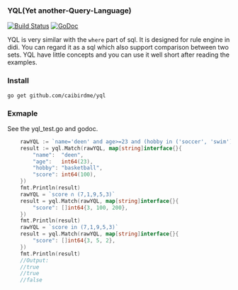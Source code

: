 ### YQL(Yet another-Query-Language)
[![Build Status](https://www.travis-ci.org/caibirdme/yql.svg?branch=master)](https://www.travis-ci.org/caibirdme/yql)
[![GoDoc](https://godoc.org/github.com/caibirdme/yql?status.svg)](https://godoc.org/github.com/caibirdme/yql)


YQL is very similar with the `where` part of sql. It is designed for rule engine in didi. You can regard it as a sql which also support comparison between two sets. YQL have little concepts and you can use it well short after reading the examples.

### Install
`go get github.com/caibirdme/yql`

### Exmaple
See the yql_test.go and godoc.

``` go
	rawYQL := `name='deen' and age>=23 and (hobby in ('soccer', 'swim') or score>90))`
	result := yql.Match(rawYQL, map[string]interface{}{
		"name":  "deen",
		"age":   int64(23),
		"hobby": "basketball",
		"score": int64(100),
	})
	fmt.Println(result)
	rawYQL = `score ∩ (7,1,9,5,3)`
	result = yql.Match(rawYQL, map[string]interface{}{
		"score": []int64{3, 100, 200},
	})
	fmt.Println(result)
	rawYQL = `score in (7,1,9,5,3)`
	result = yql.Match(rawYQL, map[string]interface{}{
		"score": []int64{3, 5, 2},
	})
	fmt.Println(result)
	//Output:
	//true
	//true
	//false
```